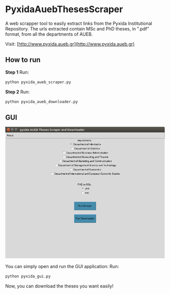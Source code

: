 # PyxidaAuebThesesScraper
A web scrapper tool to easily extract links from the Pyxida Institutional Repository. The urls extracted contain MSc and PhD theses, in ".pdf" format, from all the departments of AUEB.

Visit:
[http://www.pyxida.aueb.gr](http://www.pyxida.aueb.gr)


## How to run


**Step 1**
Run:
```python
python pyxida_aueb_scraper.py
```

**Step 2**
Run:
```python
python pyxida_aueb_downloader.py
```

## GUI

![screenshot](screenshot.png)

You can simply open and run the GUI application:
Run:
```python
python pyxida_gui.py
```

Now, you can download the theses you want easily!

